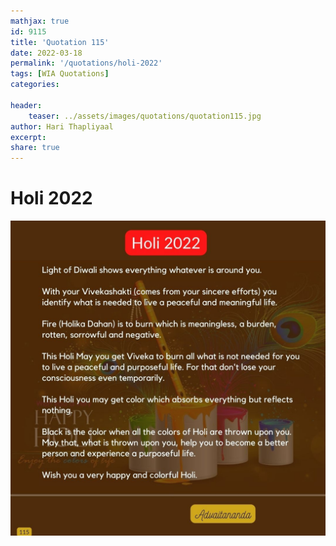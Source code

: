 ```yaml
---
mathjax: true
id: 9115
title: 'Quotation 115'
date: 2022-03-18
permalink: '/quotations/holi-2022'
tags: [WIA Quotations] 
categories: 

header:
    teaser: ../assets/images/quotations/quotation115.jpg
author: Hari Thapliyaal 
excerpt:
share: true 
---
```


# Holi 2022

![Holi 2022](../assets/images/quotations/quotation115.jpg)
